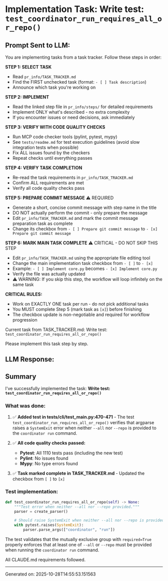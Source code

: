 # Implementation Task: Write test: `test_coordinator_run_requires_all_or_repo()`

## Prompt Sent to LLM:
You are implementing tasks from a task tracker. Follow these steps in order:

**STEP 1: SELECT TASK**
- Read `pr_info/TASK_TRACKER.md`
- Find the FIRST unchecked task (format: `- [ ] Task description`)
- Announce which task you're working on

**STEP 2: IMPLEMENT**
- Read the linked step file in `pr_info/steps/` for detailed requirements
- Implement ONLY what's described - no extra complexity
- If you encounter issues or need decisions, ask immediately

**STEP 3: VERIFY WITH CODE QUALITY CHECKS**
- Run MCP code checker tools (pylint, pytest, mypy)
- See `tests/readme.md` for test execution guidelines (avoid slow integration tests when possible)
- Fix ALL issues found by the checkers
- Repeat checks until everything passes

**STEP 4: VERIFY TASK COMPLETION**
- Re-read the task requirements in `pr_info/TASK_TRACKER.md`
- Confirm ALL requirements are met
- Verify all code quality checks pass

**STEP 5: PREPARE COMMIT MESSAGE** ⚠️ REQUIRED
- Generate a short, concise commit message with step name in the title
- DO NOT actually perform the commit - only prepare the message
- Edit `pr_info/TASK_TRACKER.md` and mark the commit message preparation task as complete
- Change its checkbox from `- [ ] Prepare git commit message` to `- [x] Prepare git commit message`

**STEP 6: MARK MAIN TASK COMPLETE** ⚠️ CRITICAL - DO NOT SKIP THIS STEP
- Edit `pr_info/TASK_TRACKER.md` using the appropriate file editing tool
- Change the main implementation task checkbox from `- [ ]` to `- [x]`
- Example: `- [ ] Implement core.py` becomes `- [x] Implement core.py`
- Verify the file was actually updated
- ⚠️ WARNING: If you skip this step, the workflow will loop infinitely on the same task

**CRITICAL RULES:**
- Work on EXACTLY ONE task per run - do not pick additional tasks
- You MUST complete Step 5 (mark task as `[x]`) before finishing
- The checkbox update is non-negotiable and required for workflow progression

Current task from TASK_TRACKER.md: Write test: `test_coordinator_run_requires_all_or_repo()`

Please implement this task step by step.

## LLM Response:
## Summary

I've successfully implemented the task: **Write test: `test_coordinator_run_requires_all_or_repo()`**

### What was done:

1. ✅ **Added test in tests/cli/test_main.py:470-471** - The test `test_coordinator_run_requires_all_or_repo()` verifies that argparse raises a `SystemExit` error when neither `--all` nor `--repo` is provided to the `coordinator run` command.

2. ✅ **All code quality checks passed:**
   - **Pytest**: All 1110 tests pass (including the new test)
   - **Pylint**: No issues found
   - **Mypy**: No type errors found

3. ✅ **Task marked complete in TASK_TRACKER.md** - Updated the checkbox from `[ ]` to `[x]`

### Test implementation:
```python
def test_coordinator_run_requires_all_or_repo(self) -> None:
    """Test error when neither --all nor --repo provided."""
    parser = create_parser()

    # Should raise SystemExit when neither --all nor --repo is provided
    with pytest.raises(SystemExit):
        parser.parse_args(["coordinator", "run"])
```

The test validates that the mutually exclusive group with `required=True` properly enforces that at least one of `--all` or `--repo` must be provided when running the `coordinator run` command.

All CLAUDE.md requirements followed.

---
Generated on: 2025-10-28T14:55:53.151563